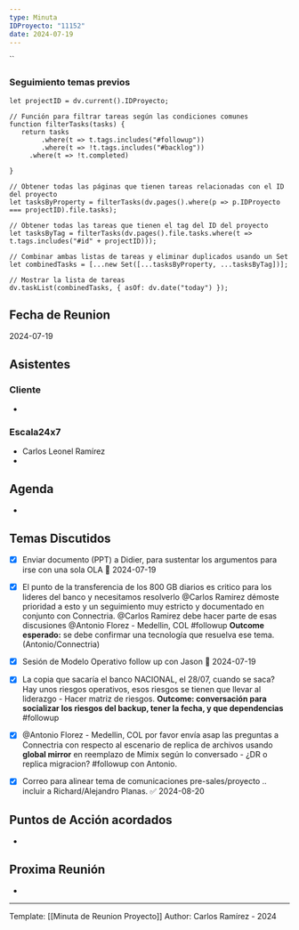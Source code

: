 ```yaml
---
type: Minuta
IDProyecto: "11152"
date: 2024-07-19
---
```


``

### Seguimiento temas previos

```dataviewjs
let projectID = dv.current().IDProyecto;

// Función para filtrar tareas según las condiciones comunes
function filterTasks(tasks) {
   return tasks
        .where(t => t.tags.includes("#followup"))
        .where(t => !t.tags.includes("#backlog"))
     .where(t => !t.completed)
        
}

// Obtener todas las páginas que tienen tareas relacionadas con el ID del proyecto
let tasksByProperty = filterTasks(dv.pages().where(p => p.IDProyecto === projectID).file.tasks);

// Obtener todas las tareas que tienen el tag del ID del proyecto
let tasksByTag = filterTasks(dv.pages().file.tasks.where(t => t.tags.includes("#id" + projectID)));

// Combinar ambas listas de tareas y eliminar duplicados usando un Set
let combinedTasks = [...new Set([...tasksByProperty, ...tasksByTag])];

// Mostrar la lista de tareas
dv.taskList(combinedTasks, { asOf: dv.date("today") });
 ```
## Fecha de Reunion
2024-07-19

## Asistentes

### Cliente
* 
### Escala24x7
- Carlos Leonel Ramírez
-  

## Agenda
* 
## Temas Discutidos
* [x] Enviar documento (PPT) a Didier, para sustentar los argumentos para irse con una sola OLA 📅 2024-07-19
* [x] El punto de la transferencia de los 800 GB diarios es critico para los lideres del banco y necesitamos resolverlo @Carlos Ramirez  démoste prioridad a esto y un seguimiento muy estricto y documentado en conjunto con Connectria.  @Carlos Ramirez  debe hacer parte de esas discusiones  @Antonio Florez - Medellin, COL #followup **Outcome esperado:** se debe confirmar una tecnología que resuelva ese tema. (Antonio/Connectria)
* [x] Sesión de Modelo Operativo follow up con Jason 📅 2024-07-19
* [x] La copia que sacaría el banco NACIONAL, el 28/07, cuando se saca? Hay unos riesgos operativos, esos riesgos se tienen que llevar al liderazgo - Hacer matriz de riesgos. **Outcome: conversación para socializar los riesgos del backup, tener la fecha, y que dependencias** #followup
* [x] @Antonio Florez - Medellin, COL  por favor envía asap las preguntas a Connectria con respecto al escenario de replica de archivos usando **global mirror** en reemplazo de Mimix según lo conversado - ¿DR o replica migracion? #followup con Antonio.
* [x] Correo para alinear tema de comunicaciones pre-sales/proyecto .. incluir a Richard/Alejandro Planas. ✅ 2024-08-20


## Puntos de Acción acordados
*  

## Proxima Reunión
*   

---
Template: [[Minuta de Reunion Proyecto]]
Author: Carlos Ramírez - 2024
